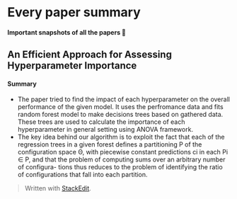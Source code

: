 

# Every paper summary

#### Important snapshots of all the papers :thought_balloon: 

## An Efficient Approach for Assessing Hyperparameter Importance
#### Summary
- The paper tried to find the impact of each hyperparameter on the overall performance of the given model. It uses the perfromance data and fits random forest model to make decisions trees based on gathered data. These trees are used to calculate the importance of each hyperparameter in general setting using ANOVA framework.
- The key idea behind our algorithm is to exploit the fact that each of the regression trees in a given forest defines a partitioning P of the configuration space Θ, with piecewise constant predictions ci in each Pi ∈ P, and that the problem of computing sums over an arbitrary number of configura- tions thus reduces to the problem of identifying the ratio of configurations that fall into each partition.  
> Written with [StackEdit](https://stackedit.io/).
<!--stackedit_data:
eyJoaXN0b3J5IjpbLTE5NjUxNTczNjYsLTE4MTM0NjAxNzYsLT
UwMDExNTQ2NSwtMjIxNTY2MjgyXX0=
-->